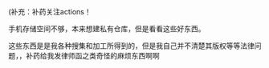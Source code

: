 (补充：补药关注actions！

手机存储空间不够，本来想建私有仓库，但是看看这些好东西。

这些东西是是我各种搜集和加工所得到的，但是我自己并不清楚其版权等等法律问题，，补药给我发律师函之类奇怪的麻烦东西啊啊